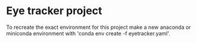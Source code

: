 # Eye tracker project

To recreate the exact environment for this project make a new anaconda or miniconda environment with 'conda env create -f eyetracker.yaml'.
